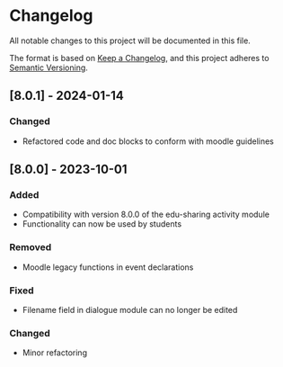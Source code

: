 # Changelog

All notable changes to this project will be documented in this file.

The format is based on [Keep a Changelog](https://keepachangelog.com/en/1.0.0/),
and this project adheres to [Semantic Versioning](https://semver.org/spec/v2.0.0.html).

## [8.0.1] - 2024-01-14

### Changed

- Refactored code and doc blocks to conform with moodle guidelines

##  [8.0.0] - 2023-10-01

### Added

- Compatibility with version 8.0.0 of the edu-sharing activity module
- Functionality can now be used by students

### Removed

- Moodle legacy functions in event declarations

### Fixed

- Filename field in dialogue module can no longer be edited

### Changed

- Minor refactoring